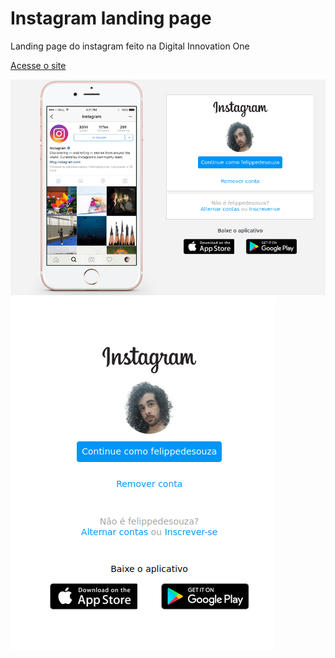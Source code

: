 # Instagram landing page

Landing page do instagram feito na Digital Innovation One 

[Acesse o site](https://felippedesouza.github.io/dio-instagram-landing-page/)

![image](./screenshots/img-1.png)
![image](./screenshots/img-2.png)
